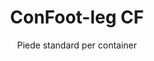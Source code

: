---
title: "ConFoot-leg CF"
subtitle: "Piede standard per container"
mainImage: "/images/products/confoot-leg-cf-main.jpg"
gallery:
  - "/images/products/confoot-leg-cf-1.jpg"
  - "/images/products/confoot-leg-cf-2.jpg"
  - "/images/products/confoot-leg-cf-3.jpg"
shortDescription: "ConFoot-leg CF è il nostro modello standard di piede per container che riduce il tempo necessario per spostare e scaricare i container, consentendo di lasciarli in attesa di scarico in modo che gli autisti non debbano attendere."
technicalDescription: "Il modello CF consente di utilizzare i container come spazio di stoccaggio aggiuntivo, rimanendo pronti ad essere spostati in qualsiasi momento: basta posizionare il rimorchio sotto il container e il viaggio continua."
videoID: "C2KwnEb-npU"
faq:
  - question: "Cos'è ConFoot-leg CF?"
    answer: |
      ConFoot-leg CF è il nostro modello standard di piede per container che riduce il tempo necessario per spostare e scaricare i container, consentendo di lasciarli in attesa di scarico in modo che gli autisti non debbano attendere.
  - question: "Come funziona ConFoot-leg CF?"
    answer: |
      Il ConFoot-leg CF si fissa saldamente ai cast angolari dei container, offrendo un supporto stabile mentre il container viene posizionato per il carico, lo scarico o lo stoccaggio. I piedi vantano un intervallo regolabile da 1.043 mm a 1.448 mm, permettendo un posizionamento versatile in vari ambienti operativi. Ogni piede pesa 24 kg, rendendoli maneggevoli per gli operatori, mentre il sistema offre una notevole capacità di carico di 34 tonnellate.
specifications:
  - name: "Peso"
    value: "24 kg per piede"
  - name: "Portata di carico"
    value: "34 tonnellate"
  - name: "Intervallo regolabile"
    value: "Da 1.043 mm a 1.448 mm"
  - name: "Materiale"
    value: "Acciaio di alta qualità"
price: "3.500 EUR"
priceVAT: "4.235 EUR"
pricingNotes: "Sconti volume disponibili. Contattaci per maggiori dettagli."
buyLink: "/contact"
howToUse: |
  1. Posizionare il piede CF sul cast angolare del container
  2. Attivare il meccanismo di bloccaggio
  3. Regolare l'altezza, se necessario, all'interno dell'intervallo da 1.043 mm a 1.448 mm
  4. Ripetere per tutti gli angoli necessari
  5. Abbassare il rimorchio e allontanarsi, lasciando il container sui piedi
benefits:
  - title: "Risparmio di tempo"
    description: "Riduce il tempo necessario per spostare e scaricare i container, poiché possono essere lasciati in attesa di scarico"
  - title: "Efficienza dell'autista"
    description: "Gli autisti non devono attendere durante lo scarico, permettendo loro di dedicarsi ad altre mansioni"
  - title: "Stoccaggio aggiuntivo"
    description: "I container possono essere utilizzati come spazio di stoccaggio aggiuntivo quando non sono in transito"
  - title: "Mobilità immediata"
    description: "I container sono sempre pronti ad essere spostati: basta condurre il rimorchio sotto il container per proseguire il viaggio"
  - title: "Applicazioni versatili"
    description: "Adatti per uso generale, stoccaggio, container cisterna e vari settori industriali"
  - title: "Ottimizzazione dei costi"
    description: "Ottimizza i costi e l'utilizzo del tempo razionalizzando le operazioni di trasporto e stoccaggio"
articleContent: |
  ## Cos'è ConFoot-leg CF?

  ConFoot-leg CF è il modello standard di piede per container progettato per ottimizzare le operazioni di trasporto, stoccaggio e logistica. Questa soluzione versatile riduce il tempo necessario per spostare e scaricare i container, consentendo di lasciarli in attesa di scarico, il che significa che gli autisti non devono attendere. Il modello CF trasforma i container in unità di stoccaggio flessibili che rimangono pronti per essere trasportati ogni volta che è necessario.

  ## Principali vantaggi per il trasporto e la logistica

  Il ConFoot-leg CF offre vantaggi operativi significativi per le imprese coinvolte nel trasporto e nella logistica dei container. Consentendo di lasciare i container sui piedi in attesa di scarico, si può ottimizzare il tempo degli autisti e l'utilizzo della flotta. Gli autisti possono depositare i container e proseguire immediatamente con il loro prossimo incarico, eliminando i costosi periodi di attesa durante le operazioni di carico e scarico.

  Inoltre, i container dotati di piedi CF possono servire come prezioso spazio di stoccaggio aggiuntivo quando non sono in transito. Rimangono pronti ad essere spostati in qualsiasi momento: basta posizionare un rimorchio sotto il container e il viaggio continua. Questa versatilità rende il CF una soluzione ideale per le aziende che desiderano migliorare l'efficienza logistica e la capacità di stoccaggio.

  ## Come funziona

  Il ConFoot-leg CF si fissa saldamente ai cast angolari dei container, offrendo un supporto stabile mentre il container viene posizionato per il carico, lo scarico o lo stoccaggio. I piedi vantano un intervallo regolabile da 1.043 mm a 1.448 mm, permettendo un posizionamento versatile in vari ambienti operativi. Ogni piede pesa 24 kg, rendendoli maneggevoli per gli operatori, mentre il sistema offre una notevole capacità di carico di 34 tonnellate.

  Il processo di installazione è semplice:
  1. Posizionare i piedi CF sui cast angolari del container
  2. Attivare il meccanismo di bloccaggio per fissare i piedi
  3. Regolare l'altezza secondo le specifiche necessità
  4. Abbassare il rimorchio e allontanarsi, lasciando il container saldamente supportato dai piedi

  Quando è il momento di spostare il container, basta far tornare il rimorchio sotto di esso, fissare il container al rimorchio, rimuovere i piedi e proseguire il viaggio.

  ## Applicazioni del ConFoot-leg CF

  ### Aziende di trasporto
  Le aziende di trasporto traggono notevoli benefici dalla capacità del CF di ottimizzare l'utilizzo della flotta. Gli autisti possono depositare i container presso le sedi dei clienti e proseguire immediatamente con il loro prossimo incarico, anziché attendere le operazioni di carico/scarico. Questa efficienza può aumentare significativamente la capacità produttiva delle flotte di rimorchi esistenti e ridurre i costi operativi.

  ### Magazzinaggio e distribuzione
  Per le operazioni di magazzinaggio e distribuzione, il CF offre una preziosa flessibilità nella gestione dei flussi di container. I container possono essere posizionati in aree di stoccaggio temporaneo su piedi, creando una capacità tamponatura aggiuntiva durante i periodi di picco. Questo approccio riduce la congestione ai moli di carico e consente una programmazione più efficiente delle operazioni di carico e scarico.

  ### Impianti di produzione
  Gli impianti di produzione possono utilizzare i container dotati di CF come spazio di stoccaggio aggiuntivo flessibile per materie prime o prodotti finiti. Posizionando i container vicino alle aree di produzione, i materiali possono essere facilmente accessibili quando necessario, riducendo i costi di movimentazione e migliorando l'efficienza produttiva.

  ### Commercio al dettaglio
  Le aziende del settore retail possono utilizzare i piedi CF per soluzioni di stoccaggio stagionali, posizionando i container in località strategiche per supportare la gestione dell'inventario durante i periodi di picco. Questo approccio offre una capacità aggiuntiva a costi contenuti senza la necessità di espandere permanentemente le strutture.

  ## Specifiche Tecniche

  - **Portata di carico**: 34 tonnellate
  - **Peso**: 24 kg per piede
  - **Intervallo regolabile**: Da 1.043 mm a 1.448 mm
  - **Materiale**: Acciaio di alta qualità con finitura resistente
  - **Compatibilità**: Cast angolari standard per container da trasporto

  Il ConFoot-leg CF rappresenta una soluzione pratica per razionalizzare le operazioni di trasporto e stoccaggio, offrendo alle aziende un modo per ottimizzare i costi e l'utilizzo del tempo. Consentendo di lasciare i container in attesa di scarico e di utilizzarli come spazio di stoccaggio aggiuntivo, il CF aiuta le imprese a raggiungere una maggiore efficienza e flessibilità nelle operazioni di movimentazione dei container.
---